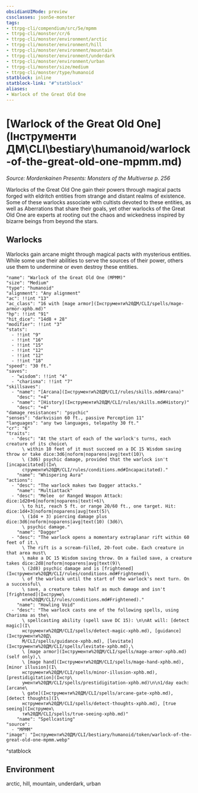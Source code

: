 ```yaml
---
obsidianUIMode: preview
cssclasses: json5e-monster
tags:
- ttrpg-cli/compendium/src/5e/mpmm
- ttrpg-cli/monster/cr/6
- ttrpg-cli/monster/environment/arctic
- ttrpg-cli/monster/environment/hill
- ttrpg-cli/monster/environment/mountain
- ttrpg-cli/monster/environment/underdark
- ttrpg-cli/monster/environment/urban
- ttrpg-cli/monster/size/medium
- ttrpg-cli/monster/type/humanoid
statblock: inline
statblock-link: "#^statblock"
aliases:
- Warlock of the Great Old One
---
```

# [Warlock of the Great Old One](Інструменти ДМ\CLI\bestiary\humanoid/warlock-of-the-great-old-one-mpmm.md)
*Source: Mordenkainen Presents: Monsters of the Multiverse p. 256*  

Warlocks of the Great Old One gain their powers through magical pacts forged with eldritch entities from strange and distant realms of existence. Some of these warlocks associate with cultists devoted to these entities, as well as Aberrations that share their goals, yet other warlocks of the Great Old One are experts at rooting out the chaos and wickedness inspired by bizarre beings from beyond the stars.

## Warlocks

Warlocks gain arcane might through magical pacts with mysterious entities. While some use their abilities to serve the sources of their power, others use them to undermine or even destroy these entities.

```statblock
"name": "Warlock of the Great Old One (MPMM)"
"size": "Medium"
"type": "humanoid"
"alignment": "Any alignment"
"ac": !!int "13"
"ac_class": "16 with [mage armor](Інструменти%20ДМ/CLI/spells/mage-armor-xphb.md)"
"hp": !!int "91"
"hit_dice": "14d8 + 28"
"modifier": !!int "3"
"stats":
  - !!int "9"
  - !!int "16"
  - !!int "15"
  - !!int "12"
  - !!int "12"
  - !!int "18"
"speed": "30 ft."
"saves":
  - "wisdom": !!int "4"
  - "charisma": !!int "7"
"skillsaves":
  - "name": "[Arcana](Інструменти%20ДМ/CLI/rules/skills.md#Arcana)"
    "desc": "+4"
  - "name": "[History](Інструменти%20ДМ/CLI/rules/skills.md#History)"
    "desc": "+4"
"damage_resistances": "psychic"
"senses": "darkvision 60 ft., passive Perception 11"
"languages": "any two languages, telepathy 30 ft."
"cr": "6"
"traits":
  - "desc": "At the start of each of the warlock's turns, each creature of its choice\
      \ within 10 feet of it must succeed on a DC 15 Wisdom saving throw or take dice:3d6|noform|noparens|avg|text(10)\
      \ (3d6) psychic damage, provided that the warlock isn't [incapacitated](Ін\
      струменти%20ДМ/CLI/rules/conditions.md#Incapacitated)."
    "name": "Whispering Aura"
"actions":
  - "desc": "The warlock makes two Dagger attacks."
    "name": "Multiattack"
  - "desc": "Melee  or Ranged Weapon Attack: dice:1d20+6|noform|noparens|text(+6)\
      \ to hit, reach 5 ft. or range 20/60 ft., one target. Hit: dice:1d4+3|noform|noparens|avg|text(5)\
      \ (1d4 + 3) piercing damage plus dice:3d6|noform|noparens|avg|text(10) (3d6)\
      \ psychic damage."
    "name": "Dagger"
  - "desc": "The warlock opens a momentary extraplanar rift within 60 feet of it.\
      \ The rift is a scream-filled, 20-foot cube. Each creature in that area must\
      \ make a DC 15 Wisdom saving throw. On a failed save, a creature takes dice:2d8|noform|noparens|avg|text(9)\
      \ (2d8) psychic damage and is [frightened](Інструменти%20ДМ/CLI/rules/conditions.md#Frightened)\
      \ of the warlock until the start of the warlock's next turn. On a successful\
      \ save, a creature takes half as much damage and isn't [frightened](Інструме\
      нти%20ДМ/CLI/rules/conditions.md#Frightened)."
    "name": "Howling Void"
  - "desc": "The warlock casts one of the following spells, using Charisma as the\
      \ spellcasting ability (spell save DC 15): \n\nAt will: [detect magic](І\
      нструменти%20ДМ/CLI/spells/detect-magic-xphb.md), [guidance](Інструменти%20Д\
      М/CLI/spells/guidance-xphb.md), [levitate](Інструменти%20ДМ/CLI/spells/levitate-xphb.md),\
      \ [mage armor](Інструменти%20ДМ/CLI/spells/mage-armor-xphb.md) (self only),\
      \ [mage hand](Інструменти%20ДМ/CLI/spells/mage-hand-xphb.md), [minor illusion](І\
      нструменти%20ДМ/CLI/spells/minor-illusion-xphb.md), [prestidigitation](Інстр\
      ументи%20ДМ/CLI/spells/prestidigitation-xphb.md)\n\n1/day each: [arcane\
      \ gate](Інструменти%20ДМ/CLI/spells/arcane-gate-xphb.md), [detect thoughts](І\
      нструменти%20ДМ/CLI/spells/detect-thoughts-xphb.md), [true seeing](Інструмен\
      ти%20ДМ/CLI/spells/true-seeing-xphb.md)"
    "name": "Spellcasting"
"source":
  - "MPMM"
"image": "Інструменти%20ДМ/CLI/bestiary/humanoid/token/warlock-of-the-great-old-one-mpmm.webp"
```
^statblock

## Environment

arctic, hill, mountain, underdark, urban